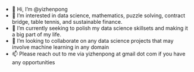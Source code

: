 - 👋 Hi, I’m @yizhenpong
- 👀 I’m interested in data science, mathematics, puzzle solving, contract bridge, table tennis, and sustainable finance.
- 🌱 I’m currently seeking to polish my data science skillsets and making it a big part of my life.
- 💞️ I’m looking to collaborate on any data science projects that may involve machine learning in any domain
- 📫 Please reach out to me via yizhenpong at gmail dot com if you have any opportunities

<!---
yizhenpong/yizhenpong is a ✨ special ✨ repository because its `README.md` (this file) appears on your GitHub profile.
You can click the Preview link to take a look at your changes.
--->
